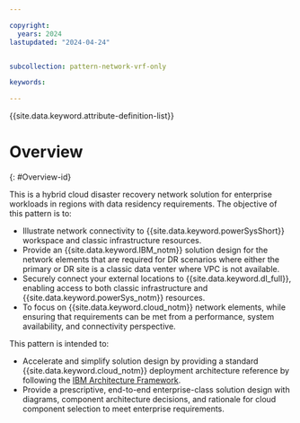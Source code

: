 ```yaml
---

copyright:
  years: 2024
lastupdated: "2024-04-24"


subcollection: pattern-network-vrf-only

keywords:

---
```


{{site.data.keyword.attribute-definition-list}}

# Overview
{: #Overview-id}

 This is a hybrid cloud disaster recovery network solution for enterprise workloads in regions with data residency requirements. The objective of this pattern is to:

- Illustrate network connectivity to {{site.data.keyword.powerSysShort}} workspace and classic infrastructure resources.
- Provide an {{site.data.keyword.IBM_notm}} solution design for the network elements that are required for DR scenarios where either the primary or DR site is a classic data venter where VPC is not available.
- Securely connect your external locations to {{site.data.keyword.dl_full}}, enabling access to both classic infrastructure and {{site.data.keyword.powerSys_notm}} resources.
- To focus on {{site.data.keyword.cloud_notm}} network elements, while ensuring that requirements can be met from a performance, system availability, and connectivity perspective.

This pattern is intended to:

- Accelerate and simplify solution design by providing a standard {{site.data.keyword.cloud_notm}} deployment architecture reference by following the [IBM Architecture Framework](/docs/architecture-framework).
- Provide a prescriptive, end-to-end enterprise-class solution design with diagrams, component architecture decisions, and rationale for cloud component selection to meet enterprise requirements.
